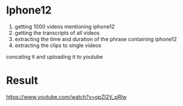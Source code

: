 # Iphone12

1. getting 1000 videos mentioning iphone12
2. getting the transcripts of all videos
3. extracting the time and duration of the phrase containing iphone12
4. extracting the clips to single videos

concating it and uploading it to youtube 

# Result

https://www.youtube.com/watch?v=opZI2V_pRlw

